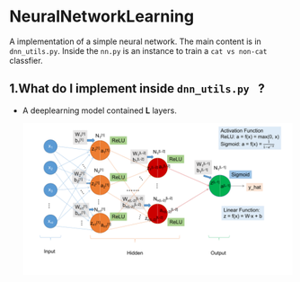 # NeuralNetworkLearning

A implementation of a simple neural network. The main content is in `dnn_utils.py`. Inside the `nn.py` is an instance to train a `cat vs non-cat` classfier.

## 1.What do I implement inside `dnn_utils.py `  ?

- A deeplearning model contained **L** layers.

  ![](./assets/images/model.png)

